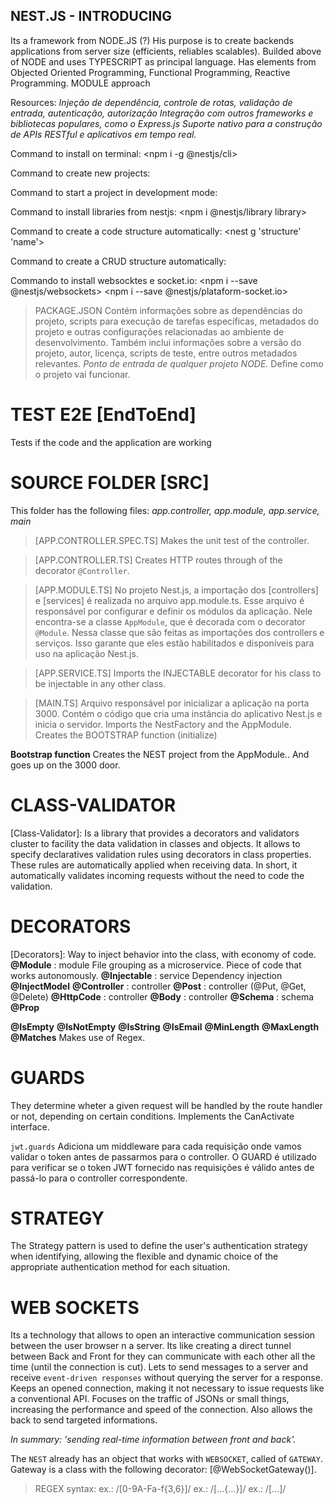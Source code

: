 ## NEST.JS - INTRODUCING
Its a framework from NODE.JS (?)
His purpose is to create backends applications from server size (efficients, reliables scalables).
Builded above of NODE and uses TYPESCRIPT as principal language.
Has elements from Objected Oriented Programming, Functional Programming, Reactive Programming.
MODULE approach

Resources:
_Injeção de dependência, controle de rotas, validação de entrada, autenticação, autorização_
_Integração com outros frameworks e bibliotecas populares, como o Express.js_
_Suporte nativo para a construção de APIs RESTful e aplicativos em tempo real._

Command to install on terminal:
    <npm i -g @nestjs/cli> <!-- -g : means that the package will be installed globalment | cli : command line interface -->

Command to create new projects:
    <nest new nome-do-projeto>

Command to start a project in development mode:
    <npm run start:dev>

Command to install libraries from nestjs:
    <npm i @nestjs/library library>
    <!-- class-validator: validation -->
    <!-- class-transformer: ... -->
    <!-- passport: authentication -->
    <!-- jwt: token -->

Command to create a code structure automatically:
    <nest g 'structure' 'name'>
    <!-- 'nest generate' works to generate some code pattern automatically through of the parameters used -->
    <!-- such as: service, controller, module, class, interface, test, gateway... -->

Command to create a CRUD structure automatically:
    <nest new crud-project>

Commando to install websocktes e socket.io:
    <npm i --save @nestjs/websockets>
    <npm i --save @nestjs/plataform-socket.io>
    <npm i socket.io>



> PACKAGE.JSON
Contém informações sobre as dependências do projeto, scripts para execução de tarefas específicas, metadados do projeto e outras configurações relacionadas ao ambiente de desenvolvimento. Também inclui informações sobre a versão do projeto, autor, licença, scripts de teste, entre outros metadados relevantes.
_Ponto de entrada de qualquer projeto NODE._ Define como o projeto vai funcionar.


# TEST E2E [EndToEnd] <!-- de ponta a ponta -->
Tests if the code and the application are working


# SOURCE FOLDER [SRC]
This folder has the following files:
    _app.controller,_
    _app.module,_
    _app.service,_
    _main_
<!-- every code begins, on NEST, from the MAIN.TS -->

> [APP.CONTROLLER.SPEC.TS]
Makes the unit test of the controller.

> [APP.CONTROLLER.TS]
Creates HTTP routes through of the decorator `@Controller`.

> [APP.MODULE.TS]
No projeto Nest.js, a importação dos [controllers] e [services] é realizada no arquivo app.module.ts. Esse arquivo é responsável por configurar e definir os módulos da aplicação.
Nele encontra-se a classe  ``AppModule``, que é decorada com o decorator ``@Module``. Nessa classe que são feitas as importações dos controllers e serviços.
Isso garante que eles estão habilitados e disponíveis para uso na aplicação Nest.js.

> [APP.SERVICE.TS]
Imports the INJECTABLE decorator for his class to be injectable in any other class.
<!-- Dependency Injection -->

> [MAIN.TS]
Arquivo responsável por inicializar a aplicação na porta 3000.
Contém o código que cria uma instância do aplicativo Nest.js e inicia o servidor.
Imports the NestFactory and the AppModule.
Creates the BOOTSTRAP function (initialize)

__Bootstrap function__
Creates the NEST project from the AppModule..
And goes up on the 3000 door.


# CLASS-VALIDATOR
[Class-Validator]: Is a library that provides a decorators and validators cluster to facility the data validation in classes and objects. It allows to specify declaratives validation rules using decorators in class properties. These rules are automatically applied when receiving data. In short, it automatically validates incoming requests without the need to code the validation.

# DECORATORS
[Decorators]: Way to inject behavior into the class, with economy of code.
__@Module__ : module
File grouping as a microservice.
Piece of code that works autonomously. <!-- can be imported to be used in anothe code -->
__@Injectable__ : service
Dependency injection
__@InjectModel__
__@Controller__ : controller
__@Post__ : controller (@Put, @Get, @Delete)
__@HttpCode__ : controller
__@Body__ : controller
__@Schema__ : schema
__@Prop__

__@IsEmpty__
__@IsNotEmpty__
__@IsString__
__@IsEmail__
__@MinLength__
__@MaxLength__
__@Matches__
Makes use of Regex.

# GUARDS
They determine wheter a given request will be handled by the route handler or not, depending on certain conditions.
Implements the CanActivate interface.

`jwt.guards`
Adiciona um middleware para cada requisição onde vamos validar o token antes de passarmos para o controller.
O GUARD é utilizado para verificar se o token JWT fornecido nas requisições é válido antes de passá-lo para o controller correspondente.

# STRATEGY
The Strategy pattern is used to define the user's authentication strategy when identifying, allowing the flexible and dynamic choice of the appropriate authentication method for each situation.



# WEB SOCKETS
Its a technology that allows to open an interactive communication session between the user browser n a server.
Its like creating a direct tunnel between Back and Front for they can communicate with each other all the time (until the connection is cut).
Lets to send messages to a server and receive `event-driven responses` without querying the server for a response.
Keeps an opened connection, making it not necessary to issue requests like a conventional API.
Focuses on the traffic of JSONs or small things, increasing the performance and speed of the connection.
Also allows the back to send targeted informations.

_In summary: 'sending real-time information between front and back'._

<!-- mozilla documentation: https://developer.mozilla.org/pt-BR/docs/Web/API/WebSockets_API -->
<!-- Socket.io: https://socket.io/ -->

The ``NEST`` already has an object that works with ``WEBSOCKET``, called of ``GATEWAY``.
Gateway is a class with the following decorator: [@WebSocketGateway()].











> REGEX syntax:
ex.: /[0-9A-Fa-f{3,6}]/
ex.: /[...{...}]/
ex.: /[...]/
